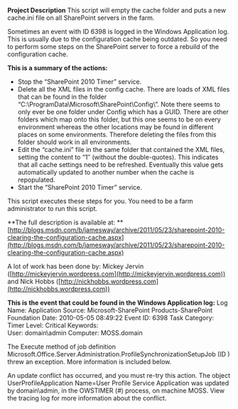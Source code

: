 **Project Description**
This script will empty the cache folder and puts a new cache.ini file on all SharePoint servers in the farm.

Sometimes an event with ID 6398 is logged in the Windows Application log. This is usually due to the configuration cache being outdated. So you need to perform some steps on the SharePoint server to force a rebuild of the configuration cache.

**This is a summary of the actions:**
* Stop the “SharePoint 2010 Timer” service.
* Delete all the XML files in the config cache. There are loads of XML files that can be found in the folder “C:\ProgramData\Microsoft\SharePoint\Config\”. Note there seems to only ever be one folder under Config which has a GUID. There are other folders which map onto this folder, but this one seems to be on every environment whereas the other locations may be found in different places on some environments. Therefore deleting the files from this folder should work in all environments.
* Edit the “cache.ini” file in the same folder that contained the XML files, setting the content to “1″ (without the double-quotes). This indicates that all cache settings need to be refreshed. Eventually this value gets automatically updated to another number when the cache is repopulated.
* Start the “SharePoint 2010 Timer” service.

This script executes these steps for you. You need to be a farm administrator to run this script.

**The full description is available at: **[http://blogs.msdn.com/b/jamesway/archive/2011/05/23/sharepoint-2010-clearing-the-configuration-cache.aspx](http://blogs.msdn.com/b/jamesway/archive/2011/05/23/sharepoint-2010-clearing-the-configuration-cache.aspx)

A lot of work has been done by: Mickey Jervin ([http://mickeyjervin.wordpress.com](http://mickeyjervin.wordpress.com)) and Nick Hobbs ([http://nickhobbs.wordpress.com](http://nickhobbs.wordpress.com))

**This is the event that could be found in the Windows Application log:**
Log Name:      Application
Source:        Microsoft-SharePoint Products-SharePoint Foundation
Date:          2010-05-05 08:49:22
Event ID:      6398
Task Category: Timer
Level:         Critical
Keywords:     
User:          domain\admin
Computer:      MOSS.domain


The Execute method of job definition Microsoft.Office.Server.Administration.ProfileSynchronizationSetupJob (ID <GUID>) threw an exception. More information is included below.

An update conflict has occurred, and you must re-try this action. The object UserProfileApplication Name=User Profile Service Application was updated by domain\admin, in the OWSTIMER (#) process, on machine MOSS.  View the tracing log for more information about the conflict.